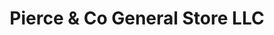 ---
title: "Pierce & Co General Store LLC"
url: /hallsboro/pierce-und-co-general-store-llc/
shop: Eisenwaren
---